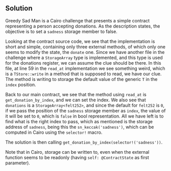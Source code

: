 ## Solution

Greedy Sad Man is a Cairo challenge that presents a simple contract representing a person accepting donations.
As the description states, the objective is to set a `sadness` storage member to false.

Looking at the contract source code, we see that the implementation is short and simple, containing only three external
methods, of which only one seems to modify the state, the `donate` one. Since we have another file in the challenge where
a `StorageArray` type is implemented, and this type is used for the donations register, we can assume the clue should
be there. In this file, at line 59 in the `read_at` implementation we see something weird, which is a `TStore::write`
in a method that is supposed to read, we have our clue. The method is writing to storage the default value of the
generic `T` in the `index` position.

Back to our main contract, we see that the method using `read_at` is `get_donation_by_index`, and we can set the index.
We also see that `donations` is a `StorageArray<felt252>`, and since the default for `felt252` is `0`, if we pass
the position of the `sadness` storage member as `index`, the value of it will be set to `0`, which is `false` in
bool representation. All we have left is to find what is the right index to pass, which as mentioned is the storage
address of `sadness`, being this the `sn_keccak('sadness')`, which can be computed in Cairo using the `selector!` macro.

The solution is then calling `get_donation_by_index(selector!('sadness'))`.

Note that in Cairo, storage can be written to, even when the external function seems to be readonly (having `self: @ContractState` as first parameter).